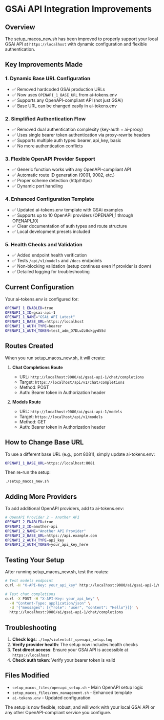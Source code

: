 # GSAi API Integration Improvements

## Overview

The setup_macos_new.sh has been improved to properly support your local GSAi API at `https://localhost` with dynamic configuration and flexible authentication.

## Key Improvements Made

### 1. **Dynamic Base URL Configuration**
- ✅ Removed hardcoded GSAi production URLs
- ✅ Now uses `OPENAPI_1_BASE_URL` from ai-tokens.env
- ✅ Supports any OpenAPI-compliant API (not just GSAi)
- ✅ Base URL can be changed easily in ai-tokens.env

### 2. **Simplified Authentication Flow**
- ✅ Removed dual authentication complexity (key-auth + ai-proxy)
- ✅ Uses single bearer token authentication via proxy-rewrite headers
- ✅ Supports multiple auth types: bearer, api_key, basic
- ✅ No more authentication conflicts

### 3. **Flexible OpenAPI Provider Support**
- ✅ Generic function works with any OpenAPI-compliant API
- ✅ Automatic route ID generation (9001, 9002, etc.)
- ✅ Proper scheme detection (http/https)
- ✅ Dynamic port handling

### 4. **Enhanced Configuration Template**
- ✅ Updated ai-tokens.env template with GSAi examples
- ✅ Supports up to 10 OpenAPI providers (OPENAPI_1 through OPENAPI_10)
- ✅ Clear documentation of auth types and route structure
- ✅ Local development presets included

### 5. **Health Checks and Validation**
- ✅ Added endpoint health verification
- ✅ Tests `/api/v1/models` and `/docs` endpoints
- ✅ Non-blocking validation (setup continues even if provider is down)
- ✅ Detailed logging for troubleshooting

## Current Configuration

Your ai-tokens.env is configured for:
```bash
OPENAPI_1_ENABLED=true
OPENAPI_1_ID=gsai-api-1
OPENAPI_1_NAME="GSAi API Latest"
OPENAPI_1_BASE_URL=https://localhost
OPENAPI_1_AUTH_TYPE=bearer
OPENAPI_1_AUTH_TOKEN=test_adm_D7DLw2z0ckgyd5Sd
```

## Routes Created

When you run setup_macos_new.sh, it will create:

1. **Chat Completions Route**
   - URL: `http://localhost:9080/ai/gsai-api-1/chat/completions`
   - Target: `https://localhost/api/v1/chat/completions`
   - Method: POST
   - Auth: Bearer token in Authorization header

2. **Models Route**
   - URL: `http://localhost:9080/ai/gsai-api-1/models`
   - Target: `https://localhost/api/v1/models`
   - Method: GET
   - Auth: Bearer token in Authorization header

## How to Change Base URL

To use a different base URL (e.g., port 8081), simply update ai-tokens.env:
```bash
OPENAPI_1_BASE_URL=https://localhost:8081
```

Then re-run the setup:
```bash
./setup_macos_new.sh
```

## Adding More Providers

To add additional OpenAPI providers, add to ai-tokens.env:
```bash
# OpenAPI Provider 2 - Another API
OPENAPI_2_ENABLED=true
OPENAPI_2_ID=another-api
OPENAPI_2_NAME="Another API Provider"
OPENAPI_2_BASE_URL=https://api.example.com
OPENAPI_2_AUTH_TYPE=api_key
OPENAPI_2_AUTH_TOKEN=your_api_key_here
```

## Testing Your Setup

After running setup_macos_new.sh, test the routes:

```bash
# Test models endpoint
curl -H "X-API-Key: your_api_key" http://localhost:9080/ai/gsai-api-1/models

# Test chat completions
curl -X POST -H "X-API-Key: your_api_key" \
  -H "Content-Type: application/json" \
  -d '{"messages": [{"role": "user", "content": "Hello"}]}' \
  http://localhost:9080/ai/gsai-api-1/chat/completions
```

## Troubleshooting

1. **Check logs**: `./tmp/violentutf_openapi_setup.log`
2. **Verify provider health**: The setup now includes health checks
3. **Test direct access**: Ensure your GSAi API is accessible at `https://localhost`
4. **Check auth token**: Verify your bearer token is valid

## Files Modified

- `setup_macos_files/openapi_setup.sh` - Main OpenAPI setup logic
- `setup_macos_files/env_management.sh` - Enhanced template
- `ai-tokens.env` - Updated configuration

The setup is now flexible, robust, and will work with your local GSAi API or any other OpenAPI-compliant service you configure.